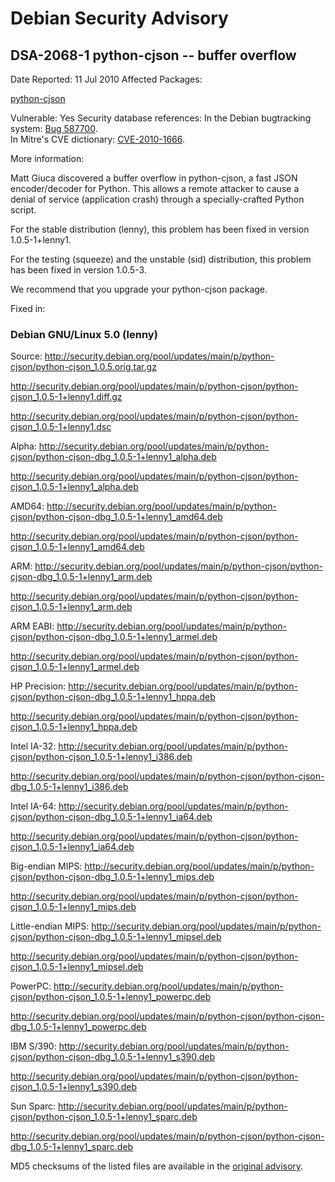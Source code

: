 
Debian Security Advisory
========================


DSA-2068-1 python-cjson -- buffer overflow
------------------------------------------



Date Reported:
11 Jul 2010
Affected Packages:

[python-cjson](https://packages.debian.org/src:python-cjson)

Vulnerable:
Yes
Security database references:
In the Debian bugtracking system: [Bug 587700](https://bugs.debian.org/cgi-bin/bugreport.cgi?bug=587700).  
In Mitre's CVE dictionary: [CVE-2010-1666](https://security-tracker.debian.org/tracker/CVE-2010-1666).  

More information:

Matt Giuca discovered a buffer overflow in python-cjson, a fast JSON
encoder/decoder for Python.
This allows a remote attacker to cause a denial of service (application crash)
through a specially-crafted Python script.


For the stable distribution (lenny), this problem has been fixed in
version 1.0.5-1+lenny1.


For the testing (squeeze) and the unstable (sid) distribution, this problem
has been fixed in version 1.0.5-3.


We recommend that you upgrade your python-cjson package.



Fixed in:

### Debian GNU/Linux 5.0 (lenny)



Source:
 <http://security.debian.org/pool/updates/main/p/python-cjson/python-cjson_1.0.5.orig.tar.gz>  

<http://security.debian.org/pool/updates/main/p/python-cjson/python-cjson_1.0.5-1+lenny1.diff.gz>  

<http://security.debian.org/pool/updates/main/p/python-cjson/python-cjson_1.0.5-1+lenny1.dsc>  

Alpha:
 <http://security.debian.org/pool/updates/main/p/python-cjson/python-cjson-dbg_1.0.5-1+lenny1_alpha.deb>  

<http://security.debian.org/pool/updates/main/p/python-cjson/python-cjson_1.0.5-1+lenny1_alpha.deb>  

AMD64:
 <http://security.debian.org/pool/updates/main/p/python-cjson/python-cjson-dbg_1.0.5-1+lenny1_amd64.deb>  

<http://security.debian.org/pool/updates/main/p/python-cjson/python-cjson_1.0.5-1+lenny1_amd64.deb>  

ARM:
 <http://security.debian.org/pool/updates/main/p/python-cjson/python-cjson-dbg_1.0.5-1+lenny1_arm.deb>  

<http://security.debian.org/pool/updates/main/p/python-cjson/python-cjson_1.0.5-1+lenny1_arm.deb>  

ARM EABI:
 <http://security.debian.org/pool/updates/main/p/python-cjson/python-cjson-dbg_1.0.5-1+lenny1_armel.deb>  

<http://security.debian.org/pool/updates/main/p/python-cjson/python-cjson_1.0.5-1+lenny1_armel.deb>  

HP Precision:
 <http://security.debian.org/pool/updates/main/p/python-cjson/python-cjson-dbg_1.0.5-1+lenny1_hppa.deb>  

<http://security.debian.org/pool/updates/main/p/python-cjson/python-cjson_1.0.5-1+lenny1_hppa.deb>  

Intel IA-32:
 <http://security.debian.org/pool/updates/main/p/python-cjson/python-cjson_1.0.5-1+lenny1_i386.deb>  

<http://security.debian.org/pool/updates/main/p/python-cjson/python-cjson-dbg_1.0.5-1+lenny1_i386.deb>  

Intel IA-64:
 <http://security.debian.org/pool/updates/main/p/python-cjson/python-cjson-dbg_1.0.5-1+lenny1_ia64.deb>  

<http://security.debian.org/pool/updates/main/p/python-cjson/python-cjson_1.0.5-1+lenny1_ia64.deb>  

Big-endian MIPS:
 <http://security.debian.org/pool/updates/main/p/python-cjson/python-cjson-dbg_1.0.5-1+lenny1_mips.deb>  

<http://security.debian.org/pool/updates/main/p/python-cjson/python-cjson_1.0.5-1+lenny1_mips.deb>  

Little-endian MIPS:
 <http://security.debian.org/pool/updates/main/p/python-cjson/python-cjson-dbg_1.0.5-1+lenny1_mipsel.deb>  

<http://security.debian.org/pool/updates/main/p/python-cjson/python-cjson_1.0.5-1+lenny1_mipsel.deb>  

PowerPC:
 <http://security.debian.org/pool/updates/main/p/python-cjson/python-cjson_1.0.5-1+lenny1_powerpc.deb>  

<http://security.debian.org/pool/updates/main/p/python-cjson/python-cjson-dbg_1.0.5-1+lenny1_powerpc.deb>  

IBM S/390:
 <http://security.debian.org/pool/updates/main/p/python-cjson/python-cjson-dbg_1.0.5-1+lenny1_s390.deb>  

<http://security.debian.org/pool/updates/main/p/python-cjson/python-cjson_1.0.5-1+lenny1_s390.deb>  

Sun Sparc:
 <http://security.debian.org/pool/updates/main/p/python-cjson/python-cjson_1.0.5-1+lenny1_sparc.deb>  

<http://security.debian.org/pool/updates/main/p/python-cjson/python-cjson-dbg_1.0.5-1+lenny1_sparc.deb>  


MD5 checksums of the listed files are available in the [original advisory](https://lists.debian.org/debian-security-announce/2010/msg00113.html).





